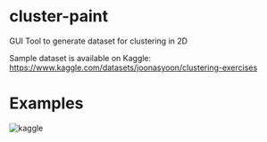 # cluster-paint

GUI Tool to generate dataset for clustering in 2D

Sample dataset is available on Kaggle: https://www.kaggle.com/datasets/joonasyoon/clustering-exercises

# Examples

![kaggle](https://i.imgur.com/ZUX61cD.png)
